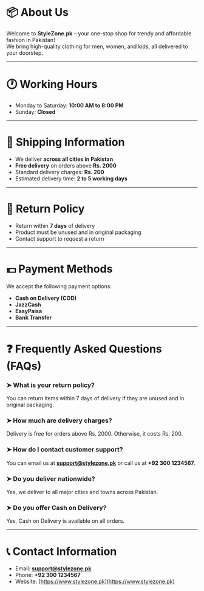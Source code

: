 # 📦 About Us

Welcome to **StyleZone.pk** – your one-stop shop for trendy and affordable fashion in Pakistan!  
We bring high-quality clothing for men, women, and kids, all delivered to your doorstep.

---

# 🕐 Working Hours

- Monday to Saturday: **10:00 AM to 8:00 PM**
- Sunday: **Closed**

---

# 🚚 Shipping Information

- We deliver **across all cities in Pakistan**
- **Free delivery** on orders above **Rs. 2000**
- Standard delivery charges: **Rs. 200**
- Estimated delivery time: **2 to 5 working days**

---

# 🔁 Return Policy

- Return within **7 days** of delivery
- Product must be unused and in original packaging
- Contact support to request a return

---

# 💵 Payment Methods

We accept the following payment options:
- **Cash on Delivery (COD)**
- **JazzCash**
- **EasyPaisa**
- **Bank Transfer**

---

# ❓ Frequently Asked Questions (FAQs)

### ➤ What is your return policy?
You can return items within 7 days of delivery if they are unused and in original packaging.

### ➤ How much are delivery charges?
Delivery is free for orders above Rs. 2000. Otherwise, it costs Rs. 200.

### ➤ How do I contact customer support?
You can email us at **support@stylezone.pk** or call us at **+92 300 1234567**.

### ➤ Do you deliver nationwide?
Yes, we deliver to all major cities and towns across Pakistan.

### ➤ Do you offer Cash on Delivery?
Yes, Cash on Delivery is available on all orders.

---

# 📞 Contact Information

- Email: **support@stylezone.pk**
- Phone: **+92 300 1234567**
- Website: [https://www.stylezone.pk](https://www.stylezone.pk)



